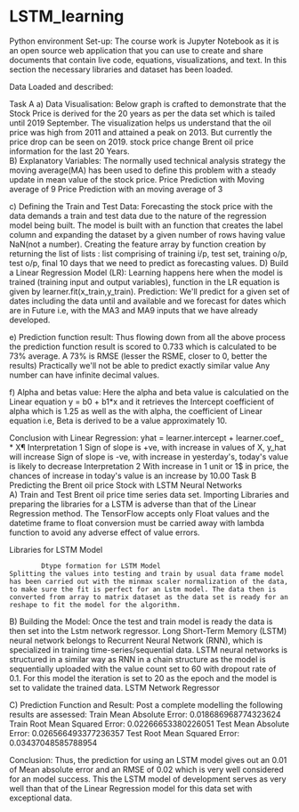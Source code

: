 # LSTM_learning






Python environment Set-up:
The course work is Jupyter Notebook as it is an open source web application that you can use to create and share documents that contain live code, equations, visualizations, and text. In this section the necessary libraries and dataset has been loaded.
 
 Data Loaded and described:
   
					





Task A
a) Data Visualisation:
	Below graph is crafted to demonstrate that the Stock Price is derived for the 20 years as per the data set which is tailed until 2019 September. The visualization helps us understand that the oil price was high from 2011 and attained a peak on 2013. But currently the price drop can be seen on 2019.
stock price change Brent oil price information for the last 20 Years.       
B) Explanatory Variables:
	The normally used technical analysis strategy the moving average(MA)  has been used to define this problem with a steady update in mean value of the stock price.                                                                        Price Prediction with Moving average of 9 
  Price Prediction with an moving average of 3
		
c) Defining the Train and Test Data:
	Forecasting the stock price with the data demands a train and test data due to the nature of the regression model being built. The model is built with an function that creates the label column and expanding the dataset by a given number of rows having value NaN(not a number). Creating the feature array by function creation by returning the list of lists : list comprising of training i/p, test set, training o/p, test o/p, final 10 days that we need to predict as forecasting values.
D) Build a Linear Regression Model (LR):
	Learning happens here when the model is trained (training input and output variables), function in the LR equation is given by learner.fit(x_train,y_train).
Prediction: We'll predict for a given set of dates including the data until and available and we forecast for dates which are in Future i.e, with the MA3 and MA9 inputs that we have already developed. 
 
e) Prediction function result:
	Thus flowing down from all the above process the prediction function result is scored to 0.733 which is calculated to be 73% average. A 73% is RMSE (lesser the RSME, closer to 0, better the results) Practically we'll not be able to predict exactly similar value Any number can have infinite decimal values.
 

f) Alpha and betas value:
	Here the alpha and beta value is calculatied on the Linear equation y = b0 + b1*x and it retrieves the Intercept coefficient of alpha which is 1.25 as well as the with alpha, the coefficient of Linear equation i.e, Beta is derived to be a value approximately 10.
 
Conclusion with Linear Regression:
yhat = learner.intercept + learner.coef_ * X¶
Interpretation 1
Sign of slope is +ve, with increase in values of X, y_hat will increase
Sign of slope is -ve, with increase in yesterday's, today's value is likely to decrease
Interpretation 2
With increase in 1 unit or 1$ in price, the chances of increase in today's value is an increase by 10.00
Task B
Predicting the Brent oil price Stock with LSTM Neural Networks  
A)	Train and Test Brent oil price time series data set.
             Importing Libraries and preparing the libraries for a LSTM is adverse than that of the Linear Regression method. The TensorFlow accepts only Float values and the datetime frame to float conversion must be carried away with lambda function to avoid any adverse effect of value errors. 
      
Libraries for LSTM Model
 
			Dtype formation for LSTM Model
	Splitting the values into testing and train by usual data frame model has been carried out with the minmax scaler normalization of the data, to make sure the fit is perfect for an Lstm model. The data then is converted from array to matrix dataset as the data set is ready for an reshape to fit the model for the algorithm.  
 
B) Building the Model:
	Once the test and train model is ready the data is then set into the Lstm network regressor. Long Short-Term Memory (LSTM) neural network belongs to Recurrent Neural Network (RNN), which is specialized in training time-series/sequential data. LSTM neural networks is structured in a similar way as RNN in a chain structure as the model is sequentially uploaded with the value count set to 60 with dropout rate of 0.1. For this model the iteration is set to 20 as the epoch and the model is set to validate the trained data.	 				LSTM Network Regressor

C)	Prediction Function and Result:  							Post a complete modelling the following results are assessed:
Train Mean Absolute Error: 0.018686968774323624
Train Root Mean Squared Error: 0.02266653380226051
Test Mean Absolute Error: 0.026566493377236357
Test Root Mean Squared Error: 0.03437048585788954
	
 

 


Conclusion: 
		Thus, the prediction for using an LSTM model gives out an 0.01 of Mean absolute error and an RMSE of 0.02 which is very well considered for an model success. This the LSTM model of development serves as very well than that of the Linear Regression model for this data set with exceptional data. 
